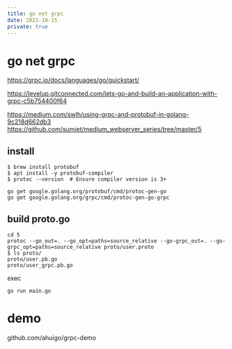 ```yaml
---
title: go net grpc
date: 2021-10-15
private: true
---
```

# go net grpc
https://grpc.io/docs/languages/go/quickstart/

https://levelup.gitconnected.com/lets-go-and-build-an-application-with-grpc-c5b754400f64

https://medium.com/swlh/using-grpc-and-protobuf-in-golang-9c218d662db3
    https://github.com/sumiet/medium_webserver_series/tree/master/5

## install

    $ brew install protobuf
    $ apt install -y protobuf-compiler
    $ protoc --version  # Ensure compiler version is 3+

    go get google.golang.org/protobuf/cmd/protoc-gen-go
    go get google.golang.org/grpc/cmd/protoc-gen-go-grpc

## build proto.go

    cd 5
    protoc --go_out=. --go_opt=paths=source_relative --go-grpc_out=. --go-grpc_opt=paths=source_relative proto/user.proto
    $ ls proto/
    proto/user.pb.go
    proto/user_grpc.pb.go

exec

    go run main.go

# demo
github.com/ahuigo/grpc-demo